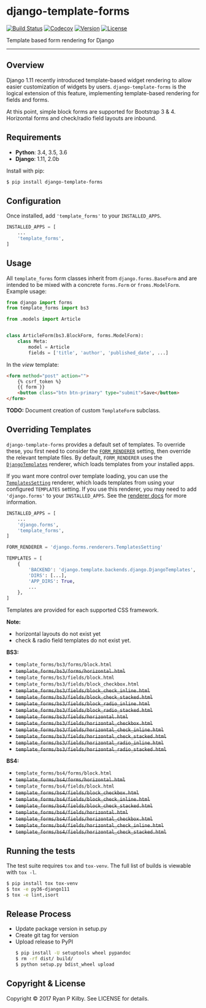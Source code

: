 # django-template-forms

[![Build Status](https://travis-ci.org/rpkilby/django-template-forms.svg?branch=master)](https://travis-ci.org/rpkilby/django-template-forms)
[![Codecov](https://codecov.io/gh/rpkilby/django-template-forms/branch/master/graph/badge.svg)](https://codecov.io/gh/rpkilby/django-template-forms)
[![Version](https://img.shields.io/pypi/v/django-template-forms.svg)](https://pypi.python.org/pypi/django-template-forms)
[![License](https://img.shields.io/pypi/l/django-template-forms.svg)](https://pypi.python.org/pypi/django-template-forms)

Template based form rendering for Django

----

## Overview

Django 1.11 recently introduced template-based widget rendering to allow easier customization of widgets by users.
`django-template-forms` is the logical extension of this feature, implementing template-based rendering for fields
and forms.

At this point, simple block forms are supported for Bootstrap 3 & 4. Horizontal forms and check/radio field layouts
are inbound.


## Requirements

- **Python**: 3.4, 3.5, 3.6
- **Django**: 1.11, 2.0b

Install with pip:

```sh
$ pip install django-template-forms
```


## Configuration

Once installed, add `'template_forms'` to your `INSTALLED_APPS`.

```python
INSTALLED_APPS = [
    ...
    'template_forms',
]
```

## Usage

All `template_forms` form classes inherit from `django.forms.BaseForm` and are intended to be mixed with a concrete
`forms.Form` or `froms.ModelForm`. Example usage:

```python
from django import forms
from template_forms import bs3

from .models import Article


class ArticleForm(bs3.BlockForm, forms.ModelForm):
    class Meta:
        model = Article
        fields = ['title', 'author', 'published_date', ...]
```

In the *view* template:

```html
<form method="post" action="">
    {% csrf_token %}
    {{ form }}
    <button class="btn btn-primary" type="submit">Save</button>
</form>
```

**TODO:** Document creation of custom `TemplateForm` subclass.

## Overriding Templates

`django-template-forms` provides a default set of templates. To override these, you first need to consider the
[`FORM_RENDERER`][form-renderer] setting, then override the relevant template files. By default, `FORM_RENDERER`
uses the [`DjangoTemplates`][django-renderer] renderer, which loads templates from your installed apps.

If you want more control over template loading, you can use the [`TemplatesSetting`][templates-renderer] renderer,
which loads templates from using your configured `TEMPLATES` setting. If you use this renderer, you may need to add
`'django.forms'` to your `INSTALLED_APPS`. See the [renderer docs][templates-renderer] for more information.

```python
INSTALLED_APPS = [
    ...
    'django.forms',
    'template_forms',
]

FORM_RENDERER = 'django.forms.renderers.TemplatesSetting'

TEMPLATES = [
    {
        'BACKEND': 'django.template.backends.django.DjangoTemplates',
        'DIRS': [...],
        'APP_DIRS': True,
        ...
    },
]

```

Templates are provided for each supported CSS framework.

**Note:**
- horizontal layouts do not exist yet
- check & radio field templates do not exist yet.

**BS3:**

- `template_forms/bs3/forms/block.html`
- ~~`template_forms/bs3/forms/horizontal.html`~~
- `template_forms/bs3/fields/block.html`
- `template_forms/bs3/fields/block_checkbox.html`
- ~~`template_forms/bs3/fields/block_check_inline.html`~~
- ~~`template_forms/bs3/fields/block_check_stacked.html`~~
- ~~`template_forms/bs3/fields/block_radio_inline.html`~~
- ~~`template_forms/bs3/fields/block_radio_stacked.html`~~
- ~~`template_forms/bs3/fields/horizontal.html`~~
- ~~`template_forms/bs3/fields/horizontal_checkbox.html`~~
- ~~`template_forms/bs3/fields/horizontal_check_inline.html`~~
- ~~`template_forms/bs3/fields/horizontal_check_stacked.html`~~
- ~~`template_forms/bs3/fields/horizontal_radio_inline.html`~~
- ~~`template_forms/bs3/fields/horizontal_radio_stacked.html`~~

**BS4:**

- `template_forms/bs4/forms/block.html`
- ~~`template_forms/bs4/forms/horizontal.html`~~
- `template_forms/bs4/fields/block.html`
- ~~`template_forms/bs4/fields/block_checkbox.html`~~
- ~~`template_forms/bs4/fields/block_check_inline.html`~~
- ~~`template_forms/bs4/fields/block_check_stacked.html`~~
- ~~`template_forms/bs4/fields/horizontal.html`~~
- ~~`template_forms/bs4/fields/horizontal_checkbox.html`~~
- ~~`template_forms/bs4/fields/horizontal_check_inline.html`~~
- ~~`template_forms/bs4/fields/horizontal_check_stacked.html`~~


## Running the tests

The test suite requires `tox` and `tox-venv`. The full list of builds is viewable with `tox -l`.

```sh
$ pip install tox tox-venv
$ tox -e py36-django111
$ tox -e lint,isort
```


## Release Process

- Update package version in setup.py
- Create git tag for version
- Upload release to PyPI
    ```sh
    $ pip install -U setuptools wheel pypandoc
    $ rm -rf dist/ build/
    $ python setup.py bdist_wheel upload
    ```


## Copyright & License
Copyright &copy; 2017 Ryan P Kilby. See LICENSE for details.

[form-renderer]: https://docs.djangoproject.com/en/1.11/ref/settings/#std:setting-FORM_RENDERER
[django-renderer]: https://docs.djangoproject.com/en/1.11/ref/forms/renderers/#djangotemplates
[templates-renderer]: https://docs.djangoproject.com/en/1.11/ref/forms/renderers/#templatessetting
